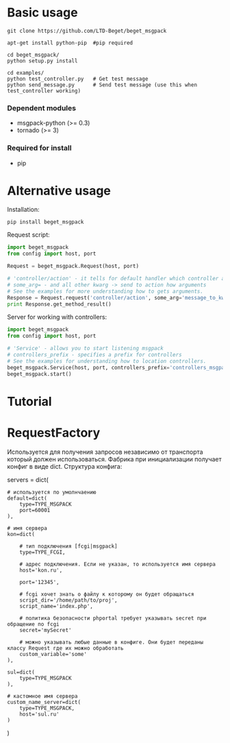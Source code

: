 

Basic usage
============

    git clone https://github.com/LTD-Beget/beget_msgpack

    apt-get install python-pip  #pip required

    cd beget_msgpack/
    python setup.py install

    cd examples/
    python test_controller.py   # Get test message
    python send_message.py      # Send test message (use this when test_controller working)

### Dependent modules

* msgpack-python (>= 0.3)
* tornado (>= 3)


### Required for install

* pip


Alternative usage
============
Installation:

    pip install beget_msgpack

Request script:
```python
import beget_msgpack
from config import host, port

Request = beget_msgpack.Request(host, port)

# 'controller/action' - it tells for default handler which controller and action you want to call
# some_arg= - and all other kwarg -> send to action how arguments
# See the examples for more understanding how to gets arguments.
Response = Request.request('controller/action', some_arg='message_to_kwarg_of_action')
print Response.get_method_result()
```


Server for working with controllers:
```python
import beget_msgpack
from config import host, port

# 'Service' - allows you to start listening msgpack
# controllers_prefix - specifies a prefix for controllers
# See the examples for understanding how to location controllers.
beget_msgpack.Service(host, port, controllers_prefix='controllers_msgpack')
beget_msgpack.start()
```


Tutorial
============

# RequestFactory
Используется для получения запросов независимо от транспорта который должен использоваться.
Фабрика при инициализации получает конфиг в виде dict.
Структура конфига:

  servers = dict(

    # используется по умолнчаению
    default=dict(
        type=TYPE_MSGPACK
        port=60001
    ),

    # имя сервера
    kon=dict(

        # тип подключения [fcgi|msgpack]
        type=TYPE_FCGI,

        # адрес подключения. Если не указан, то используется имя сервера
        host='kon.ru',

        port='12345',

        # fcgi хочет знать о файлу к которому он будет обращаться
        script_dir='/home/path/to/proj',
        script_name='index.php',

        # политика безопасности phportal требует указывать secret при обращение по fcgi
        secret='mySecret'

        # можно указывать любые данные в конфиге. Они будет переданы классу Request где их можно обработать
        custom_variable='some'
    ),

    sul=dict(
        type=TYPE_MSGPACK
    ),

    # кастомное имя сервера
    custom_name_server=dict(
        type=TYPE_MSGPACK,
        host='sul.ru'
    )
  )
